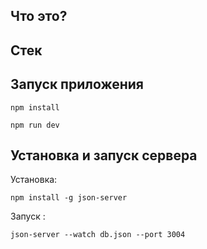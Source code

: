 ## Что это?

## Стек


## Запуск приложения

```
npm install

npm run dev
```

## Установка и запуск сервера

Установка:

```
npm install -g json-server
```

Запуск :

```
json-server --watch db.json --port 3004
```
